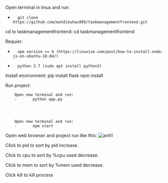 Open terminal in linux and run:
-       git clone https://github.com/matdieuhau999/taskmanagementfrontend.git

cd to taskmanagementfrontend: cd taskmanagementfrontend

Requier:
-       npm version >= 6 (https://linuxize.com/post/how-to-install-node-js-on-ubuntu-18.04/)
-       python 2.7 (sudo apt install python2)


Install environment:
        pip install flask 
        npm install
        
Run project:


        Open new terminal and run:    
        -       python app.py
                
                
                
                
        Open new terminal and run:    
        -       npm start
        
Open web browser and project run like this:
![anh1](https://github.com/matdieuhau999/taskmanagementfrontend/blob/master/103313974_2877410619152889_6551575532086816357_n.png)


Click to pid to sort by pid increase.

Click to cpu to sort by %cpu used decrease.

Click to mem to sort by %mem used decrease.

Click kill to kill process

        
        
        


